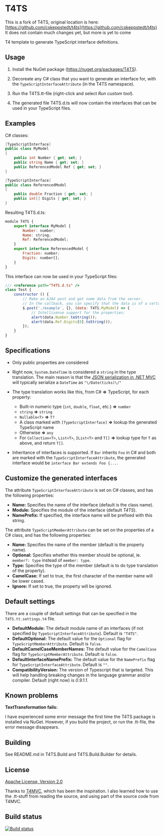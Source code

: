 T4TS
====

This is a fork of T4TS, original location is here: [https://github.com/cskeppstedt/t4ts](https://github.com/cskeppstedt/t4ts)
It does not contain much changes yet, but more is yet to come

T4 template to generate TypeScript interface definitions.

Usage
----
 1. Install the NuGet package (https://nuget.org/packages/T4TS).

 2. Decoreate any C# class that you want to generate an interface for, with the `TypeScriptInterfaceAttribute` (in the T4TS namespace).

 3. Run the T4TS.tt-file (right-click and select *Run custom tool*).

 4. The generated file T4TS.d.ts will now contain the interfaces that can be used in your TypeScript files.

Examples
----
C# classes:
```c#
[TypeScriptInterface]
public class MyModel
{
    public int Number { get; set; }
    public string Name { get; set; }
    public ReferencedModel Ref { get; set; }
}

[TypeScriptInterface]
public class ReferencedModel
{
    public double Fraction { get; set; }
    public int[] Digits { get; set; }
}
```

Resulting T4TS.d.ts:
```javascript
module T4TS {
    export interface MyModel {
        Number: number;
        Name: string;
        Ref: ReferencedModel;
    }
    export interface ReferencedModel {
        Fraction: number;
        Digits: number[];
    }
}
```

This interface can now be used in your TypeScript files:

```javascript
/// <reference path="T4TS.d.ts" />
class Test {
    constructor () {
        // Make an AJAX post and get some data from the server.
        // In the callback, you can specify that the data is of a certain type:
        $.post('./example', {}, (data: T4TS.MyModel) => {
            // Intellisense support for the properties:
            alert(data.Number.toString());
            alert(data.Ref.Digits[0].toString());
        });
    }
}
```

Specifications
----
 * Only public properties are considered

 * Right now, `System.DateTime` is considered a `string` in the type translation. The main reason is that the [JSON serialization in .NET MVC](http://stackoverflow.com/questions/726334/asp-net-mvc-jsonresult-date-format) will typically serialize a `DateTime` as `"\/Date(ticks)\/"`

 * The type translation works like this, from C# **=>** TypeScript, for each property:
   * Built-in numeric type (`int`, `double`, `float`, etc.) **=>** `number`
   * `string` **=>** `string`
   * `Nullable<T>` **=>** `T?`
   * A class marked with `[TypeScriptInterface]` **=>** lookup the generated TypeScript name
   * Otherwise **=>** `any`
   * For `Collection<T>`, `List<T>`, `IList<T>` and `T[]` **=>** lookup type for `T` as above, and return `T[]`.

 * Inheritance of interfaces is supported. If `Bar` inherits `Foo` in C# and both are marked with the `TypeScriptInterfaceAttribute`, the generated interface would be `interface Bar extends Foo {...`.

Customize the generated interfaces
----
The attribute `TypeScriptInterfaceAttribute` is set on C# classes, and has the following properties:

* **Name:** Specifies the name of the interface (default is the class name).
* **Module:** Specifies the module of the interface (default _T4TS_).
* **NamePrefix:** If specified, the interface name will be prefixed with this string.

The attribute `TypeScriptMemberAttribute` can be set on the properties of a C# class, and has the following properties:

* **Name:** Specifies the name of the member (default is the property name).
* **Optional:** Specifies whether this member should be optional, ie. `member?: type` instead of `member: type`.
* **Type:** Specifies the type of the member (default is to do type translation of the property).
* **CamelCase:** If set to true, the first character of the member name will be lower cased.
* **Ignore:** If set to true, the property will be ignored.

Default settings
----
There are a couple of default settings that can be specified in the `T4TS.tt.settings.t4` file.

* **DefaultModule:** The default module name of an interfaces (if not specified by `TypeScriptInterfaceAttribute`). Default is `"T4TS"`.
* **DefaultOptional:** The default value for the `Optional` flag for `TypeScriptMemberAttribute`. Default is `false`.
* **DefaultCamelCaseMemberNames:** The default value for the `CamelCase` flag for `TypeScriptMemberAttribute`. Default is `false`.
* **DefaultInterfaceNamePrefix:** The default value for the `NamePrefix` flag for `TypeScriptInterfaceAttribute`. Default is `""`.
* **CompatibilityVersion:** The version of Typescript that is targeted. This will help handling breaking changes in the language grammar and/or compiler. Default (right now) is _0.9.1.1_.

Known problems
----
**TextTransformation fails:**

I have experienced some error message the first time the T4TS package is installed via NuGet. However, if you build the project, or run the .tt-file, the error message disappears.

Building
----
See README.md in T4TS.Build and T4TS.Build.Builder for details.

License
----
[Apache License, Version 2.0](http://www.apache.org/licenses/LICENSE-2.0)

Thanks to [T4MVC](http://t4mvc.codeplex.com/), which has been the inspiration. I also learned how to use the .tt-stuff from reading the source, and using part of the source code from T4MVC.

Build status
----
[![Build status](https://ci.appveyor.com/api/projects/status/s7mxgiqykroujn8e/branch/master)](https://ci.appveyor.com/project/cskeppstedt/t4ts/branch/master)

